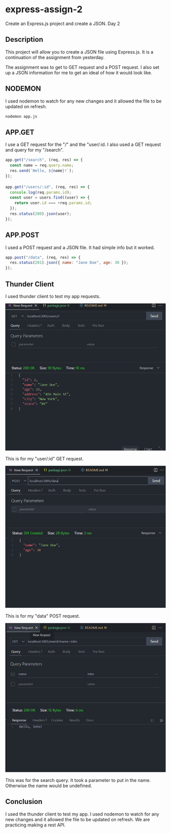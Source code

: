 # express-assign-2

Create an Express.js project and create a JSON. Day 2

## Description

This project will allow you to create a JSON file using Express.js. It is a continuation of the assignment from yesterday.

The assignment was to get to GET request and a POST request. I also set up a JSON information for me to get an ideal of how it would look like.

## NODEMON

I used nodemon to watch for any new changes and it allowed the file to be updated on refresh.

```bash
nodemon app.js
```

## APP.GET

I use a GET request for the "/" and the "user/:id. I also used a GET request and query for my "/search".

```js
app.get("/search", (req, res) => {
  const name = req.query.name;
  res.send(`Hello, ${name}!`);
});

app.get("/users/:id", (req, res) => {
  console.log(req.params.id);
  const user = users.find((user) => {
    return user.id === +req.params.id;
  });
  res.status(200).json(user);
});
```

## APP.POST

I used a POST request and a JSON file. It had simple info but it worked.

```js
app.post("/data", (req, res) => {
  res.status(201).json({ name: "Jane Doe", age: 30 });
});
```

## Thunder Client

I used thunder client to test my app requests.

![alt text](image.png)

This is for my "user/:id" GET request.

![alt text](image-1.png)

This is for my "data" POST request.

![alt text](image-2.png)

This was for the search query. It took a parameter to put in the name. Otherwise the name would be undefined.

## Conclusion

I used the thunder client to test my app. I used nodemon to watch for any new changes and it allowed the file to be updated on refresh. We are practicing making a rest API.
